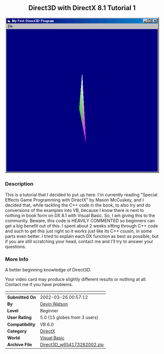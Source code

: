 ﻿<div align="center">

## Direct3D with DirectX 8\.1 Tutorial 1

<img src="PIC200232611793114.jpg">
</div>

### Description

This is a tutorial that I decided to put up here. I'm currently reading "Special Effects Game Programming with DirectX" by Mason McCuskey, and I decided that, while tackling the C++ code in the book, to also try and do conversions of the examples into VB, because I know there is next to nothing in book form on DX 8.1 with Visual Basic. So, I am giving this to the community. Beware, this code is HEAVILY COMMENTED so beginners can get a big benefit out of this. I spent about 2 weeks sifting through C++ code and such to get this just right so it works just like its C++ cousin, in some parts even better. I tried to explain each DX function as best as possible, but if you are still scratching your head, contact me and I'll try to answer your questions.
 
### More Info
 
A better beginning knowledge of Direct3D.

Your video card may produce slightly different results or nothing at all. Contact me if you have problems.


<span>             |<span>
---                |---
**Submitted On**   |2002-03-26 00:57:12
**By**             |[Devin Watson](https://github.com/Planet-Source-Code/PSCIndex/blob/master/ByAuthor/devin-watson.md)
**Level**          |Beginner
**User Rating**    |5.0 (15 globes from 3 users)
**Compatibility**  |VB 6\.0
**Category**       |[DirectX](https://github.com/Planet-Source-Code/PSCIndex/blob/master/ByCategory/directx__1-44.md)
**World**          |[Visual Basic](https://github.com/Planet-Source-Code/PSCIndex/blob/master/ByWorld/visual-basic.md)
**Archive File**   |[Direct3D\_w654173262002\.zip](https://github.com/Planet-Source-Code/devin-watson-direct3d-with-directx-8-1-tutorial-1__1-33067/archive/master.zip)








